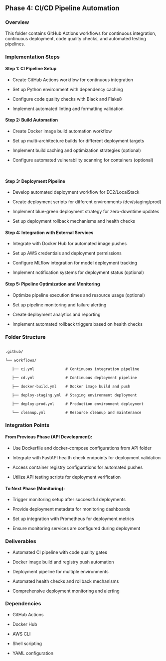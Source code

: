 ## Phase 4: CI/CD Pipeline Automation



### Overview

This folder contains GitHub Actions workflows for continuous integration, continuous deployment, code quality checks, and automated testing pipelines.



### Implementation Steps



#### Step 1: CI Pipeline Setup

- Create GitHub Actions workflow for continuous integration

- Set up Python environment with dependency caching

- Configure code quality checks with Black and Flake8

- Implement automated linting and formatting validation



#### Step 2: Build Automation

- Create Docker image build automation workflow

- Set up multi-architecture builds for different deployment targets

- Implement build caching and optimization strategies (optional)

- Configure automated vulnerability scanning for containers (optional)

&nbsp;

#### Step 3: Deployment Pipeline

- Develop automated deployment workflow for EC2/LocalStack

- Create deployment scripts for different environments (dev/staging/prod)

- Implement blue-green deployment strategy for zero-downtime updates

- Set up deployment rollback mechanisms and health checks



#### Step 4: Integration with External Services

- Integrate with Docker Hub for automated image pushes

- Set up AWS credentials and deployment permissions

- Configure MLflow integration for model deployment tracking

- Implement notification systems for deployment status (optional)



#### Step 5: Pipeline Optimization and Monitoring

- Optimize pipeline execution times and resource usage (optional)

- Set up pipeline monitoring and failure alerting

- Create deployment analytics and reporting

- Implement automated rollback triggers based on health checks



### Folder Structure

```

.github/

└── workflows/

   ├── ci.yml              # Continuous integration pipeline

   ├── cd.yml              # Continuous deployment pipeline

   ├── docker-build.yml    # Docker image build and push

   ├── deploy-staging.yml  # Staging environment deployment

   ├── deploy-prod.yml     # Production environment deployment

   └── cleanup.yml         # Resource cleanup and maintenance

```



### Integration Points



#### From Previous Phase (API Development):

- Use Dockerfile and docker-compose configurations from API folder

- Integrate with FastAPI health check endpoints for deployment validation

- Access container registry configurations for automated pushes

- Utilize API testing scripts for deployment verification



#### To Next Phase (Monitoring):

- Trigger monitoring setup after successful deployments

- Provide deployment metadata for monitoring dashboards

- Set up integration with Prometheus for deployment metrics

- Ensure monitoring services are configured during deployment



### Deliverables

- Automated CI pipeline with code quality gates

- Docker image build and registry push automation

- Deployment pipeline for multiple environments

- Automated health checks and rollback mechanisms

- Comprehensive deployment monitoring and alerting



### Dependencies

- GitHub Actions

- Docker Hub

- AWS CLI

- Shell scripting

- YAML configuration

